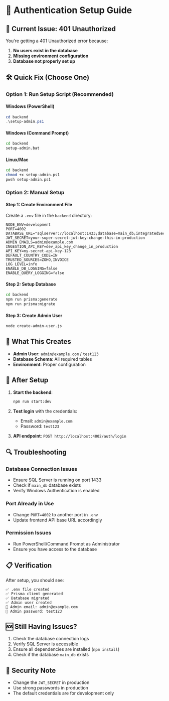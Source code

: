 # 🔐 Authentication Setup Guide

## 🚨 **Current Issue: 401 Unauthorized**

You're getting a 401 Unauthorized error because:
1. **No users exist in the database**
2. **Missing environment configuration**
3. **Database not properly set up**

## 🛠️ **Quick Fix (Choose One)**

### **Option 1: Run Setup Script (Recommended)**

#### **Windows (PowerShell)**
```powershell
cd backend
.\setup-admin.ps1
```

#### **Windows (Command Prompt)**
```cmd
cd backend
setup-admin.bat
```

#### **Linux/Mac**
```bash
cd backend
chmod +x setup-admin.ps1
pwsh setup-admin.ps1
```

### **Option 2: Manual Setup**

#### **Step 1: Create Environment File**
Create a `.env` file in the `backend` directory:

```env
NODE_ENV=development
PORT=4002
DATABASE_URL="sqlserver://localhost:1433;database=main_db;integratedSecurity=true;trustServerCertificate=true"
JWT_SECRET=your-super-secret-jwt-key-change-this-in-production
ADMIN_EMAILS=admin@example.com
INGESTION_API_KEY=dev_api_key_change_in_production
API_KEY=my-secret-api-key-123
DEFAULT_COUNTRY_CODE=IN
TRUSTED_SOURCES=ZOHO,INVOICE
LOG_LEVEL=info
ENABLE_DB_LOGGING=false
ENABLE_QUERY_LOGGING=false
```

#### **Step 2: Setup Database**
```bash
cd backend
npm run prisma:generate
npm run prisma:migrate
```

#### **Step 3: Create Admin User**
```bash
node create-admin-user.js
```

## 🎯 **What This Creates**

- **Admin User**: `admin@example.com` / `test123`
- **Database Schema**: All required tables
- **Environment**: Proper configuration

## 🚀 **After Setup**

1. **Start the backend**:
   ```bash
   npm run start:dev
   ```

2. **Test login** with the credentials:
   - Email: `admin@example.com`
   - Password: `test123`

3. **API endpoint**: `POST http://localhost:4002/auth/login`

## 🔍 **Troubleshooting**

### **Database Connection Issues**
- Ensure SQL Server is running on port 1433
- Check if `main_db` database exists
- Verify Windows Authentication is enabled

### **Port Already in Use**
- Change `PORT=4002` to another port in `.env`
- Update frontend API base URL accordingly

### **Permission Issues**
- Run PowerShell/Command Prompt as Administrator
- Ensure you have access to the database

## 📋 **Verification**

After setup, you should see:
```
✅ .env file created
✅ Prisma client generated
✅ Database migrated
✅ Admin user created
📧 Admin email: admin@example.com
🔑 Admin password: test123
```

## 🆘 **Still Having Issues?**

1. Check the database connection logs
2. Verify SQL Server is accessible
3. Ensure all dependencies are installed (`npm install`)
4. Check if the database `main_db` exists

## 🔐 **Security Note**

- Change the `JWT_SECRET` in production
- Use strong passwords in production
- The default credentials are for development only
